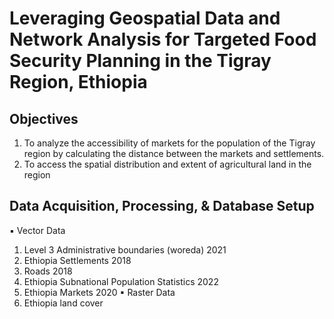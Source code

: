 # Leveraging Geospatial Data and Network Analysis for Targeted Food Security Planning in the Tigray Region, Ethiopia
## Objectives
1.	To analyze the accessibility of markets for the population of the Tigray region by calculating the distance between the markets and settlements.
2.	To access the spatial distribution and extent of agricultural land in the region

## Data Acquisition, Processing, & Database Setup
▪	Vector Data
1.	Level 3 Administrative boundaries (woreda) 2021
2.	Ethiopia Settlements 2018
3.	Roads 2018
4.	Ethiopia Subnational Population Statistics 2022
5.	Ethiopia Markets 2020
▪	Raster Data
1.	Ethiopia land cover
